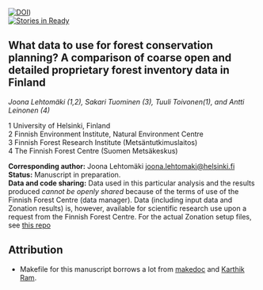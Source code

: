 [![DOI](https://zenodo.org/badge/4782/jlehtoma/validityms.svg)](http://dx.doi.org/10.5281/zenodo.14676))  
[![Stories in Ready](https://badge.waffle.io/jlehtoma/validityms.png)](http://waffle.io/jlehtoma/validityms)  

## What data to use for forest conservation planning? A comparison of coarse open and detailed proprietary forest inventory data in Finland

_Joona Lehtomäki (1,2), Sakari Tuominen (3), Tuuli Toivonen(1), and Antti 
Leinonen (4)_

1 University of Helsinki, Finland  
2 Finnish Environment Institute, Natural Environment Centre  
3 Finnish Forest Research Institute (Metsäntutkimuslaitos)  
4 The Finnish Forest Centre (Suomen Metsäkeskus)  

__Corresponding author:__ Joona Lehtomäki <joona.lehtomaki@helsinki.fi>  
__Status:__ Manuscript in preparation.  
__Data and code sharing:__ Data used in this particular analysis and the results 
produced *cannot be openly shared* because of the terms of use of the Finnish 
Forest Centre (data manager). Data (including input data and Zonation results) 
is, however, available for scientific research use upon a request from the 
Finnish Forest Centre. For the actual Zonation setup files, see 
[this repo](https://github.com/jlehtoma/zsetup-esmk)

## Attribution
* Makefile for this manuscript borrows a lot from [makedoc](https://github.com/jakobib/makedoc) and [Karthik Ram](https://github.com/karthikram/smb_git).
